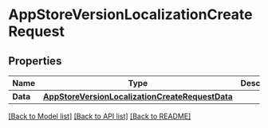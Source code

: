 # AppStoreVersionLocalizationCreateRequest

## Properties

Name | Type | Description | Notes
------------ | ------------- | ------------- | -------------
**Data** | [**AppStoreVersionLocalizationCreateRequestData**](AppStoreVersionLocalizationCreateRequest_data.md) |  | 

[[Back to Model list]](../README.md#documentation-for-models) [[Back to API list]](../README.md#documentation-for-api-endpoints) [[Back to README]](../README.md)



